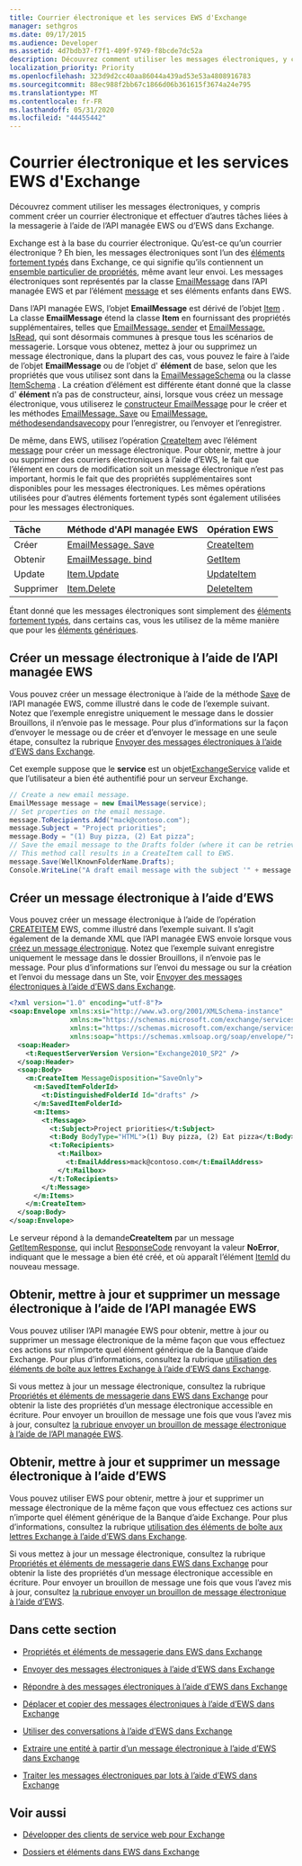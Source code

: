 ```yaml
---
title: Courrier électronique et les services EWS d'Exchange
manager: sethgros
ms.date: 09/17/2015
ms.audience: Developer
ms.assetid: 4d7bdb37-f7f1-409f-9749-f8bcde7dc52a
description: Découvrez comment utiliser les messages électroniques, y compris comment créer un courrier électronique et effectuer d’autres tâches liées à la messagerie à l’aide de l’API managée EWS ou d’EWS dans Exchange.
localization_priority: Priority
ms.openlocfilehash: 323d9d2cc40aa86044a439ad53e53a4808916783
ms.sourcegitcommit: 88ec988f2bb67c1866d06b361615f3674a24e795
ms.translationtype: MT
ms.contentlocale: fr-FR
ms.lasthandoff: 05/31/2020
ms.locfileid: "44455442"
---
```

# <a name="email-and-ews-in-exchange"></a>Courrier électronique et les services EWS d'Exchange

Découvrez comment utiliser les messages électroniques, y compris comment créer un courrier électronique et effectuer d’autres tâches liées à la messagerie à l’aide de l’API managée EWS ou d’EWS dans Exchange.
  

  
Exchange est à la base du courrier électronique. Qu’est-ce qu’un courrier électronique ? Eh bien, les messages électroniques sont l’un des [éléments fortement typés](folders-and-items-in-ews-in-exchange.md#bk_item) dans Exchange, ce qui signifie qu’ils contiennent un [ensemble particulier de propriétés](email-properties-and-elements-in-ews-in-exchange.md), même avant leur envoi. Les messages électroniques sont représentés par la classe [EmailMessage](https://msdn.microsoft.com/library/microsoft.exchange.webservices.data.emailmessage%28v=exchg.80%29.aspx) dans l’API managée EWS et par l’élément [message](https://msdn.microsoft.com/library/2400b33c-43b2-4fc2-b6fb-275a99e0e810%28Office.15%29.aspx) et ses éléments enfants dans EWS. 
  
Dans l’API managée EWS, l’objet **EmailMessage** est dérivé de l’objet [Item](https://msdn.microsoft.com/library/microsoft.exchange.webservices.data.item%28v=exchg.80%29.aspx) . La classe **EmailMessage** étend la classe **Item** en fournissant des propriétés supplémentaires, telles que [EmailMessage. sender](https://msdn.microsoft.com/library/microsoft.exchange.webservices.data.emailmessage.sender%28v=exchg.80%29.aspx) et [EmailMessage. IsRead](https://msdn.microsoft.com/library/office/microsoft.exchange.webservices.data.emailmessage.isread%28v=exchg.80%29.aspx), qui sont désormais communes à presque tous les scénarios de messagerie. Lorsque vous obtenez, mettez à jour ou supprimez un message électronique, dans la plupart des cas, vous pouvez le faire à l’aide de l’objet **EmailMessage** ou de l’objet d' **élément** de base, selon que les propriétés que vous utilisez sont dans la [EmailMessageSchema](https://msdn.microsoft.com/library/microsoft.exchange.webservices.data.emailmessageschema%28v=exchg.80%29.aspx) ou la classe [ItemSchema](https://msdn.microsoft.com/library/microsoft.exchange.webservices.data.itemschema%28v=exchg.80%29.aspx) . La création d’élément est différente étant donné que la classe d' **élément** n’a pas de constructeur, ainsi, lorsque vous créez un message électronique, vous utiliserez le [constructeur EmailMessage](https://msdn.microsoft.com/library/office/microsoft.exchange.webservices.data.emailmessage.emailmessage%28v=exchg.80%29.aspx) pour le créer et les méthodes [EmailMessage. Save](https://msdn.microsoft.com/library/microsoft.exchange.webservices.data.emailmessage.save%28v=exchg.80%29.aspx) ou [EmailMessage. méthodesendandsavecopy](https://msdn.microsoft.com/library/microsoft.exchange.webservices.data.emailmessage.sendandsavecopy%28v=exchg.80%29.aspx) pour l’enregistrer, ou l’envoyer et l’enregistrer. 
  
De même, dans EWS, utilisez l’opération [CreateItem](https://msdn.microsoft.com/library/fe6bb7fc-8918-4e6e-b0a1-b7e0ef44c3d1%28Office.15%29.aspx) avec l’élément [message](https://msdn.microsoft.com/library/2400b33c-43b2-4fc2-b6fb-275a99e0e810%28Office.15%29.aspx) pour créer un message électronique. Pour obtenir, mettre à jour ou supprimer des courriers électroniques à l’aide d’EWS, le fait que l’élément en cours de modification soit un message électronique n’est pas important, hormis le fait que des propriétés supplémentaires sont disponibles pour les messages électroniques. Les mêmes opérations utilisées pour d’autres éléments fortement typés sont également utilisées pour les messages électroniques. 
  
|**Tâche**|**Méthode d'API managée EWS**|**Opération EWS**|
|:-----|:-----|:-----|
|Créer  <br/> |[EmailMessage. Save](https://msdn.microsoft.com/library/microsoft.exchange.webservices.data.emailmessage.save%28v=exchg.80%29.aspx) <br/> |[CreateItem](https://msdn.microsoft.com/library/fe6bb7fc-8918-4e6e-b0a1-b7e0ef44c3d1%28Office.15%29.aspx) <br/> |
|Obtenir  <br/> |[EmailMessage. bind](https://msdn.microsoft.com/library/microsoft.exchange.webservices.data.emailmessage.bind%28v=exchg.80%29.aspx) <br/> |[GetItem](https://msdn.microsoft.com/library/e8492e3b-1c8d-4b14-8070-9530f8306edd%28Office.15%29.aspx) <br/> |
|Update  <br/> |[Item.Update](https://msdn.microsoft.com/library/dd635915%28v=exchg.80%29.aspx) <br/> |[UpdateItem](https://msdn.microsoft.com/library/5d027523-e0bc-4da2-b60b-0cb9fc1fdfe4%28Office.15%29.aspx) <br/> |
|Supprimer  <br/> |[Item.Delete](https://msdn.microsoft.com/library/dd635072%28v=exchg.80%29.aspx) <br/> |[DeleteItem](../web-service-reference/deleteitem-operation.md) <br/> |
   
Étant donné que les messages électroniques sont simplement des [éléments fortement typés](folders-and-items-in-ews-in-exchange.md#bk_item), dans certains cas, vous les utilisez de la même manière que pour les [éléments génériques](how-to-work-with-exchange-mailbox-items-by-using-ews-in-exchange.md). 
  
## <a name="create-an-email-message-by-using-the-ews-managed-api"></a>Créer un message électronique à l’aide de l’API managée EWS
<a name="bk_createewsma"> </a>

Vous pouvez créer un message électronique à l’aide de la méthode [Save](https://msdn.microsoft.com/library/microsoft.exchange.webservices.data.emailmessage.save%28v=exchg.80%29.aspx) de l’API managée EWS, comme illustré dans le code de l’exemple suivant. Notez que l’exemple enregistre uniquement le message dans le dossier Brouillons, il n’envoie pas le message. Pour plus d’informations sur la façon d’envoyer le message ou de créer et d’envoyer le message en une seule étape, consultez la rubrique [Envoyer des messages électroniques à l’aide d’EWS dans Exchange](how-to-send-email-messages-by-using-ews-in-exchange.md).
  
Cet exemple suppose que le **service** est un objet[ExchangeService](https://msdn.microsoft.com/library/microsoft.exchange.webservices.data.exchangeservice%28v=exchg.80%29.aspx) valide et que l’utilisateur a bien été authentifié pour un serveur Exchange. 
  
```cs
// Create a new email message.
EmailMessage message = new EmailMessage(service);
// Set properties on the email message.
message.ToRecipients.Add("mack@contoso.com");
message.Subject = "Project priorities";
message.Body = "(1) Buy pizza, (2) Eat pizza";
// Save the email message to the Drafts folder (where it can be retrieved, updated, and sent at a later time).
// This method call results in a CreateItem call to EWS.
message.Save(WellKnownFolderName.Drafts);
Console.WriteLine("A draft email message with the subject '" + message.Subject + "' has been saved to the Drafts folder.");
```

## <a name="create-an-email-message-by-using-ews"></a>Créer un message électronique à l’aide d’EWS
<a name="bk_createews"> </a>

Vous pouvez créer un message électronique à l’aide de l’opération [CREATEITEM](https://msdn.microsoft.com/library/fe6bb7fc-8918-4e6e-b0a1-b7e0ef44c3d1%28Office.15%29.aspx) EWS, comme illustré dans l’exemple suivant. Il s’agit également de la demande XML que l’API managée EWS envoie lorsque vous [créez un message électronique](#bk_createewsma). Notez que l’exemple suivant enregistre uniquement le message dans le dossier Brouillons, il n’envoie pas le message. Pour plus d’informations sur l’envoi du message ou sur la création et l’envoi du message dans un Ste, voir [Envoyer des messages électroniques à l’aide d’EWS dans Exchange](how-to-send-email-messages-by-using-ews-in-exchange.md).
  
```XML
<?xml version="1.0" encoding="utf-8"?>
<soap:Envelope xmlns:xsi="http://www.w3.org/2001/XMLSchema-instance"
               xmlns:m="https://schemas.microsoft.com/exchange/services/2006/messages"
               xmlns:t="https://schemas.microsoft.com/exchange/services/2006/types"
               xmlns:soap="https://schemas.xmlsoap.org/soap/envelope/">
  <soap:Header>
    <t:RequestServerVersion Version="Exchange2010_SP2" />
  </soap:Header>
  <soap:Body>
    <m:CreateItem MessageDisposition="SaveOnly">
      <m:SavedItemFolderId>
        <t:DistinguishedFolderId Id="drafts" />
      </m:SavedItemFolderId>
      <m:Items>
        <t:Message>
          <t:Subject>Project priorities</t:Subject>
          <t:Body BodyType="HTML">(1) Buy pizza, (2) Eat pizza</t:Body>
          <t:ToRecipients>
            <t:Mailbox>
              <t:EmailAddress>mack@contoso.com</t:EmailAddress>
            </t:Mailbox>
          </t:ToRecipients>
        </t:Message>
      </m:Items>
    </m:CreateItem>
  </soap:Body>
</soap:Envelope>

```

Le serveur répond à la demande**CreateItem** par un message [GetItemResponse](https://msdn.microsoft.com/library/742a46a0-2475-45a0-b44f-90639a3f5a43%28Office.15%29.aspx), qui inclut [ResponseCode](https://msdn.microsoft.com/library/4b84d670-74c9-4d6d-84e7-f0a9f76f0d93%28Office.15%29.aspx) renvoyant la valeur **NoError**, indiquant que le message a bien été créé, et où apparaît l’élément [ItemId](https://msdn.microsoft.com/library/3350b597-57a0-4961-8f44-8624946719b4%28Office.15%29.aspx) du nouveau message. 
  
## <a name="get-update-and-delete-an-email-message-by-using-the-ews-managed-api"></a>Obtenir, mettre à jour et supprimer un message électronique à l’aide de l’API managée EWS
<a name="bk_getewsma"> </a>

Vous pouvez utiliser l’API managée EWS pour obtenir, mettre à jour ou supprimer un message électronique de la même façon que vous effectuez ces actions sur n’importe quel élément générique de la Banque d’aide Exchange. Pour plus d’informations, consultez la rubrique [utilisation des éléments de boîte aux lettres Exchange à l’aide d’EWS dans Exchange](how-to-work-with-exchange-mailbox-items-by-using-ews-in-exchange.md).
  
Si vous mettez à jour un message électronique, consultez la rubrique [Propriétés et éléments de messagerie dans EWS dans Exchange](email-properties-and-elements-in-ews-in-exchange.md) pour obtenir la liste des propriétés d’un message électronique accessible en écriture. Pour envoyer un brouillon de message une fois que vous l’avez mis à jour, consultez [la rubrique envoyer un brouillon de message électronique à l’aide de l’API managée EWS](how-to-send-email-messages-by-using-ews-in-exchange.md#bk_senddraftewsma).
  
## <a name="get-update-and-delete-an-email-message-by-using-ews"></a>Obtenir, mettre à jour et supprimer un message électronique à l’aide d’EWS
<a name="bk_getews"> </a>

Vous pouvez utiliser EWS pour obtenir, mettre à jour et supprimer un message électronique de la même façon que vous effectuez ces actions sur n’importe quel élément générique de la Banque d’aide Exchange. Pour plus d’informations, consultez la rubrique [utilisation des éléments de boîte aux lettres Exchange à l’aide d’EWS dans Exchange](how-to-work-with-exchange-mailbox-items-by-using-ews-in-exchange.md).
  
Si vous mettez à jour un message électronique, consultez la rubrique [Propriétés et éléments de messagerie dans EWS dans Exchange](email-properties-and-elements-in-ews-in-exchange.md) pour obtenir la liste des propriétés d’un message électronique accessible en écriture. Pour envoyer un brouillon de message une fois que vous l’avez mis à jour, consultez [la rubrique envoyer un brouillon de message électronique à l’aide d’EWS](how-to-send-email-messages-by-using-ews-in-exchange.md#bk_senddraftews).
  
## <a name="in-this-section"></a>Dans cette section
<a name="bk_inthissection"> </a>

- [Propriétés et éléments de messagerie dans EWS dans Exchange](email-properties-and-elements-in-ews-in-exchange.md)
    
- [Envoyer des messages électroniques à l’aide d’EWS dans Exchange](how-to-send-email-messages-by-using-ews-in-exchange.md)
    
- [Répondre à des messages électroniques à l’aide d’EWS dans Exchange](how-to-respond-to-email-messages-by-using-ews-in-exchange.md)
    
- [Déplacer et copier des messages électroniques à l’aide d’EWS dans Exchange](how-to-move-and-copy-email-messages-by-using-ews-in-exchange.md)
    
- [Utiliser des conversations à l’aide d’EWS dans Exchange](how-to-work-with-conversations-by-using-ews-in-exchange.md)
    
- [Extraire une entité à partir d’un message électronique à l’aide d’EWS dans Exchange](how-to-extract-an-entity-from-an-email-message-by-using-ews-in-exchange.md)
    
- [Traiter les messages électroniques par lots à l’aide d’EWS dans Exchange](how-to-process-email-messages-in-batches-by-using-ews-in-exchange.md)
    
## <a name="see-also"></a>Voir aussi


- [Développer des clients de service web pour Exchange](develop-web-service-clients-for-exchange.md)
    
- [Dossiers et éléments dans EWS dans Exchange](folders-and-items-in-ews-in-exchange.md)
    

